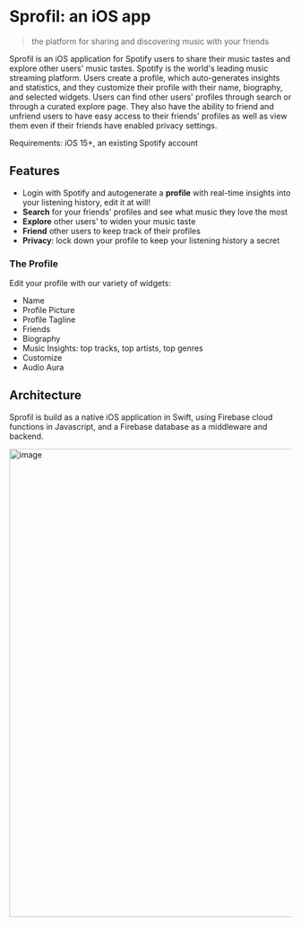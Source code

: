 # Sprofil: an iOS app

> the platform for sharing and discovering music with your friends

Sprofil is an iOS application for Spotify users to share their music tastes and explore other users' music tastes. Spotify is the world's leading music streaming platform. Users create a profile, which auto-generates insights and statistics, and they customize their profile with their name, biography, and selected widgets. Users can find other users' profiles through search or through a curated explore page. They also have the ability to friend and unfriend users to have easy access to their friends' profiles as well as view them even if their friends have enabled privacy settings.

Requirements: iOS 15+, an existing Spotify account

## Features

- Login with Spotify and autogenerate a **profile** with real-time insights into your listening history, edit it at will!
- **Search** for your friends' profiles and see what music they love the most
- **Explore** other users' to widen your music taste
- **Friend** other users to keep track of their profiles
- **Privacy**: lock down your profile to keep your listening history a secret

### The Profile

Edit your profile with our variety of widgets:
- Name
- Profile Picture
- Profile Tagline
- Friends
- Biography
- Music Insights: top tracks, top artists, top genres
- Customize
- Audio Aura

## Architecture

Sprofil is build as a native iOS application in Swift, using Firebase cloud functions in Javascript, and a Firebase database as a middleware and backend.

<img width="835" alt="image" src="https://github.com/TGNYC/Sprofil-App/assets/18518375/794c951e-22e5-46c5-ad91-99963a6ac8c5">

